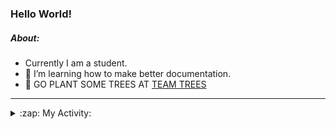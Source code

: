 ### Hello World!

##### About:
- Currently I am a student.
- 🌱 I’m learning how to make better documentation.
- 🌱 GO PLANT SOME TREES AT [TEAM TREES](https://teamtrees.org/)

---
<details>
  <summary>:zap: My Activity:</summary>
  
<!--START_SECTION:waka-->
![Code Time](http://img.shields.io/badge/Code%20Time-1%2C120%20hrs%2010%20mins-blue)

**I'm a Night 🦉** 

```text
🌞 Morning                1439 commits        ██░░░░░░░░░░░░░░░░░░░░░░░   09.36 % 
🌆 Daytime                5313 commits        █████████░░░░░░░░░░░░░░░░   34.57 % 
🌃 Evening                4406 commits        ███████░░░░░░░░░░░░░░░░░░   28.67 % 
🌙 Night                  4209 commits        ███████░░░░░░░░░░░░░░░░░░   27.39 % 
```
📅 **I'm Most Productive on Wednesday** 

```text
Monday                   2304 commits        ████░░░░░░░░░░░░░░░░░░░░░   14.99 % 
Tuesday                  1891 commits        ███░░░░░░░░░░░░░░░░░░░░░░   12.31 % 
Wednesday                3645 commits        ██████░░░░░░░░░░░░░░░░░░░   23.72 % 
Thursday                 1939 commits        ███░░░░░░░░░░░░░░░░░░░░░░   12.62 % 
Friday                   1540 commits        ███░░░░░░░░░░░░░░░░░░░░░░   10.02 % 
Saturday                 1384 commits        ██░░░░░░░░░░░░░░░░░░░░░░░   09.01 % 
Sunday                   2664 commits        ████░░░░░░░░░░░░░░░░░░░░░   17.34 % 
```


📊 **This Week I Spent My Time On** 

```text
🔥 Editors: 
VS Code                  8 hrs 10 mins       █████████████████████████   100.00 % 

🐱‍💻 Projects: 
praise                   4 hrs 2 mins        ████████████░░░░░░░░░░░░░   49.51 % 
ai                       3 hrs 5 mins        █████████░░░░░░░░░░░░░░░░   37.80 % 
CSF22                    35 mins             ██░░░░░░░░░░░░░░░░░░░░░░░   07.24 % 
os-lab                   25 mins             █░░░░░░░░░░░░░░░░░░░░░░░░   05.17 % 
Unknown Project          1 min               ░░░░░░░░░░░░░░░░░░░░░░░░░   00.28 % 
```


 Last Updated on 27/04/2023 16:09:04 UTC
<!--END_SECTION:waka-->
</details>

